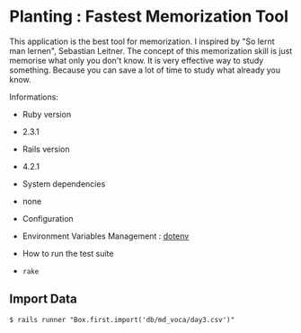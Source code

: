 # Planting : Fastest Memorization Tool

This application is the best tool for memorization. I inspired by "So lernt man lernen", Sebastian Leitner.
The concept of this memorization skill is just memorise what only you don't know.
It is very effective way to study something. Because you can save a lot of time to study what already you know.

Informations:

* Ruby version

- 2.3.1

* Rails version

- 4.2.1

* System dependencies

- none

* Configuration

- Environment Variables Management : [dotenv](https://github.com/bkeepers/dotenv)

* How to run the test suite

- `rake`

## Import Data

```
$ rails runner "Box.first.import('db/md_voca/day3.csv')"
```
